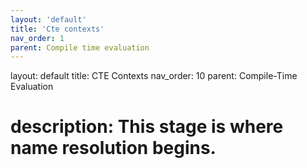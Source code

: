 ```yaml
---
layout: 'default'
title: 'Cte contexts'
nav_order: 1
parent: Compile time evaluation
---
```



layout: default
title: CTE Contexts
nav_order: 10
parent: Compile-Time Evaluation

# description: This stage is where name resolution begins.

